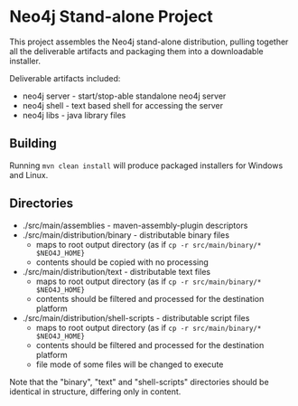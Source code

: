 Neo4j Stand-alone Project
=========================

This project assembles the Neo4j stand-alone distribution, pulling together all
the deliverable artifacts and packaging them into a downloadable installer.

Deliverable artifacts included:

* neo4j server - start/stop-able standalone neo4j server
* neo4j shell - text based shell for accessing the server
* neo4j libs - java library files

Building
--------

Running `mvn clean install` will produce packaged installers for Windows
and Linux.


Directories
-----------

* ./src/main/assemblies - maven-assembly-plugin descriptors
* ./src/main/distribution/binary - distributable binary files
  * maps to root output directory (as if `cp -r src/main/binary/* $NEO4J_HOME}`
  * contents should be copied with no processing
* ./src/main/distribution/text - distributable text files
  * maps to root output directory (as if `cp -r src/main/binary/* $NEO4J_HOME}`
  * contents should be filtered and processed for the destination platform
* ./src/main/distribution/shell-scripts - distributable script files
  * maps to root output directory (as if `cp -r src/main/binary/* $NEO4J_HOME}`
  * contents should be filtered and processed for the destination platform
  * file mode of some files will be changed to execute

Note that the "binary", "text" and "shell-scripts" directories should be identical
in structure, differing only in content.


